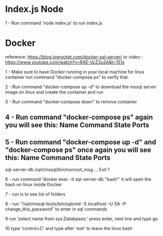 # Index.js Node
1 - Run command 'node index.js' to run index.js

# Docker

reference: https://blog.logrocket.com/docker-sql-server/
or video : https://www.youtube.com/watch?v=RAE-VcZ3u2A&t=151s

1 - Make sure to have Docker running in your local machine for linux container
run command "docker-compose ps" to verify that.

2 -  Run command "docker-compose up -d" 
to download the mssql server image on linux and create the container and run

3 - Run command "docker-compose down"
to remove container

4 - Run command "docker-compose ps" again
you will see this:
Name   Command   State   Ports
------------------------------

5 - Run command "docker-compose up -d" and "docker-compose ps" once again
you will see this:
    Name                   Command               State    Ports
---------------------------------------------------------------
sql-server-db   /opt/mssql/bin/nonroot_msg ...   Exit 1

6 - run command 'docker exec -it sql-server-db "bash"'
it will open the bash on linux inside Docker

7 - run ls to see list of folders

8 - run "/opt/mssql-tools/bin/sqlcmd -S localhost -U SA -P change_this_password" to enter in sql commands

9 run 'select name from sys.Databases;' press enter, next line and type go

10 type 'control+C' and type after 'exit' to leave the linux bash